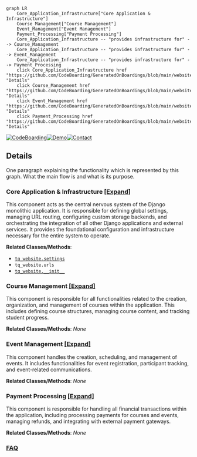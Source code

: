 ```mermaid
graph LR
    Core_Application_Infrastructure["Core Application & Infrastructure"]
    Course_Management["Course Management"]
    Event_Management["Event Management"]
    Payment_Processing["Payment Processing"]
    Core_Application_Infrastructure -- "provides infrastructure for" --> Course_Management
    Core_Application_Infrastructure -- "provides infrastructure for" --> Event_Management
    Core_Application_Infrastructure -- "provides infrastructure for" --> Payment_Processing
    click Core_Application_Infrastructure href "https://github.com/CodeBoarding/GeneratedOnBoardings/blob/main/website/Core_Application_Infrastructure.md" "Details"
    click Course_Management href "https://github.com/CodeBoarding/GeneratedOnBoardings/blob/main/website/Course_Management.md" "Details"
    click Event_Management href "https://github.com/CodeBoarding/GeneratedOnBoardings/blob/main/website/Event_Management.md" "Details"
    click Payment_Processing href "https://github.com/CodeBoarding/GeneratedOnBoardings/blob/main/website/Payment_Processing.md" "Details"
```

[![CodeBoarding](https://img.shields.io/badge/Generated%20by-CodeBoarding-9cf?style=flat-square)](https://github.com/CodeBoarding/CodeBoarding)[![Demo](https://img.shields.io/badge/Try%20our-Demo-blue?style=flat-square)](https://www.codeboarding.org/demo)[![Contact](https://img.shields.io/badge/Contact%20us%20-%20contact@codeboarding.org-lightgrey?style=flat-square)](mailto:contact@codeboarding.org)

## Details

One paragraph explaining the functionality which is represented by this graph. What the main flow is and what is its purpose.

### Core Application & Infrastructure [[Expand]](./Core_Application_Infrastructure.md)
This component acts as the central nervous system of the Django monolithic application. It is responsible for defining global settings, managing URL routing, configuring custom storage backends, and orchestrating the integration of all other Django applications and external services. It provides the foundational configuration and infrastructure necessary for the entire system to operate.


**Related Classes/Methods**:

- <a href="https://github.com/tanzquotient/website/blob/develop/tq_website/settings.py" target="_blank" rel="noopener noreferrer">`tq_website.settings`</a>
- `tq_website.urls`
- <a href="https://github.com/tanzquotient/website/blob/develop/tq_website/__init__.py" target="_blank" rel="noopener noreferrer">`tq_website.__init__`</a>


### Course Management [[Expand]](./Course_Management.md)
This component is responsible for all functionalities related to the creation, organization, and management of courses within the application. This includes defining course structures, managing course content, and tracking student progress.


**Related Classes/Methods**: _None_

### Event Management [[Expand]](./Event_Management.md)
This component handles the creation, scheduling, and management of events. It includes functionalities for event registration, participant tracking, and event-related communications.


**Related Classes/Methods**: _None_

### Payment Processing [[Expand]](./Payment_Processing.md)
This component is responsible for handling all financial transactions within the application, including processing payments for courses and events, managing refunds, and integrating with external payment gateways.


**Related Classes/Methods**: _None_



### [FAQ](https://github.com/CodeBoarding/GeneratedOnBoardings/tree/main?tab=readme-ov-file#faq)